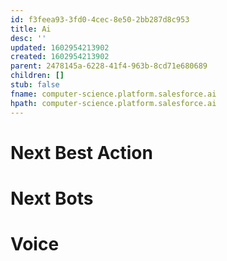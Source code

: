 ```yaml
---
id: f3feea93-3fd0-4cec-8e50-2bb287d8c953
title: Ai
desc: ''
updated: 1602954213902
created: 1602954213902
parent: 2478145a-6228-41f4-963b-8cd71e680689
children: []
stub: false
fname: computer-science.platform.salesforce.ai
hpath: computer-science.platform.salesforce.ai
---
```

# Next Best Action

# Next Bots

# Voice

